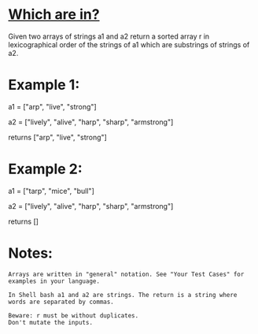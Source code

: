 [Which are in?](https://www.codewars.com/kata/550554fd08b86f84fe000a58)
====================

Given two arrays of strings a1 and a2 return a sorted array r in lexicographical order of the strings of a1 which are substrings of strings of a2.


# Example 1:

a1 = ["arp", "live", "strong"]

a2 = ["lively", "alive", "harp", "sharp", "armstrong"]

returns ["arp", "live", "strong"]

# Example 2:

a1 = ["tarp", "mice", "bull"]

a2 = ["lively", "alive", "harp", "sharp", "armstrong"]

returns []

# Notes:

    Arrays are written in "general" notation. See "Your Test Cases" for examples in your language.

    In Shell bash a1 and a2 are strings. The return is a string where words are separated by commas.

    Beware: r must be without duplicates.
    Don't mutate the inputs.


